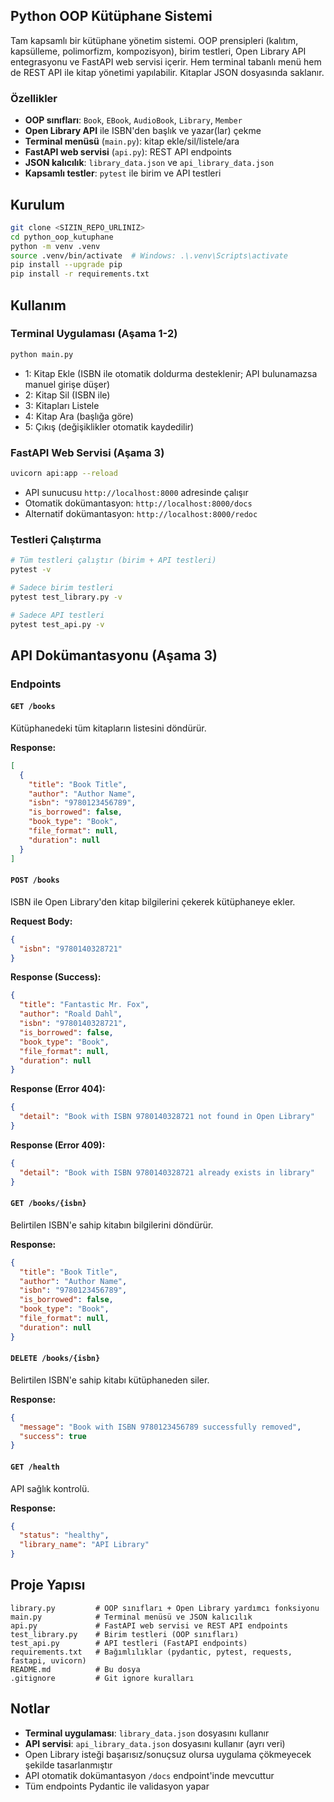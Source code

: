## Python OOP Kütüphane Sistemi

Tam kapsamlı bir kütüphane yönetim sistemi. OOP prensipleri (kalıtım, kapsülleme, polimorfizm, kompozisyon), birim testleri, Open Library API entegrasyonu ve FastAPI web servisi içerir. Hem terminal tabanlı menü hem de REST API ile kitap yönetimi yapılabilir. Kitaplar JSON dosyasında saklanır.

### Özellikler
- **OOP sınıfları**: `Book`, `EBook`, `AudioBook`, `Library`, `Member`
- **Open Library API** ile ISBN'den başlık ve yazar(lar) çekme
- **Terminal menüsü** (`main.py`): kitap ekle/sil/listele/ara
- **FastAPI web servisi** (`api.py`): REST API endpoints
- **JSON kalıcılık**: `library_data.json` ve `api_library_data.json`
- **Kapsamlı testler**: `pytest` ile birim ve API testleri

## Kurulum
```bash
git clone <SIZIN_REPO_URLINIZ>
cd python_oop_kutuphane
python -m venv .venv
source .venv/bin/activate  # Windows: .\.venv\Scripts\activate
pip install --upgrade pip
pip install -r requirements.txt
```

## Kullanım
### Terminal Uygulaması (Aşama 1-2)
```bash
python main.py
```
- 1: Kitap Ekle (ISBN ile otomatik doldurma desteklenir; API bulunamazsa manuel girişe düşer)
- 2: Kitap Sil (ISBN ile)
- 3: Kitapları Listele
- 4: Kitap Ara (başlığa göre)
- 5: Çıkış (değişiklikler otomatik kaydedilir)

### FastAPI Web Servisi (Aşama 3)
```bash
uvicorn api:app --reload
```
- API sunucusu `http://localhost:8000` adresinde çalışır
- Otomatik dokümantasyon: `http://localhost:8000/docs`
- Alternatif dokümantasyon: `http://localhost:8000/redoc`

### Testleri Çalıştırma
```bash
# Tüm testleri çalıştır (birim + API testleri)
pytest -v

# Sadece birim testleri
pytest test_library.py -v

# Sadece API testleri
pytest test_api.py -v
```

## API Dokümantasyonu (Aşama 3)

### Endpoints

#### `GET /books`
Kütüphanedeki tüm kitapların listesini döndürür.

**Response:**
```json
[
  {
    "title": "Book Title",
    "author": "Author Name",
    "isbn": "9780123456789",
    "is_borrowed": false,
    "book_type": "Book",
    "file_format": null,
    "duration": null
  }
]
```

#### `POST /books`
ISBN ile Open Library'den kitap bilgilerini çekerek kütüphaneye ekler.

**Request Body:**
```json
{
  "isbn": "9780140328721"
}
```

**Response (Success):**
```json
{
  "title": "Fantastic Mr. Fox",
  "author": "Roald Dahl",
  "isbn": "9780140328721",
  "is_borrowed": false,
  "book_type": "Book",
  "file_format": null,
  "duration": null
}
```

**Response (Error 404):**
```json
{
  "detail": "Book with ISBN 9780140328721 not found in Open Library"
}
```

**Response (Error 409):**
```json
{
  "detail": "Book with ISBN 9780140328721 already exists in library"
}
```

#### `GET /books/{isbn}`
Belirtilen ISBN'e sahip kitabın bilgilerini döndürür.

**Response:**
```json
{
  "title": "Book Title",
  "author": "Author Name",
  "isbn": "9780123456789",
  "is_borrowed": false,
  "book_type": "Book",
  "file_format": null,
  "duration": null
}
```

#### `DELETE /books/{isbn}`
Belirtilen ISBN'e sahip kitabı kütüphaneden siler.

**Response:**
```json
{
  "message": "Book with ISBN 9780123456789 successfully removed",
  "success": true
}
```

#### `GET /health`
API sağlık kontrolü.

**Response:**
```json
{
  "status": "healthy",
  "library_name": "API Library"
}
```

## Proje Yapısı
```
library.py         # OOP sınıfları + Open Library yardımcı fonksiyonu
main.py            # Terminal menüsü ve JSON kalıcılık
api.py             # FastAPI web servisi ve REST API endpoints
test_library.py    # Birim testleri (OOP sınıfları)
test_api.py        # API testleri (FastAPI endpoints)
requirements.txt   # Bağımlılıklar (pydantic, pytest, requests, fastapi, uvicorn)
README.md          # Bu dosya
.gitignore         # Git ignore kuralları
```

## Notlar
- **Terminal uygulaması**: `library_data.json` dosyasını kullanır
- **API servisi**: `api_library_data.json` dosyasını kullanır (ayrı veri)
- Open Library isteği başarısız/sonuçsuz olursa uygulama çökmeyecek şekilde tasarlanmıştır
- API otomatik dokümantasyon `/docs` endpoint'inde mevcuttur
- Tüm endpoints Pydantic ile validasyon yapar


